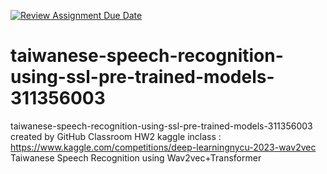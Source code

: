 [![Review Assignment Due Date](https://classroom.github.com/assets/deadline-readme-button-24ddc0f5d75046c5622901739e7c5dd533143b0c8e959d652212380cedb1ea36.svg)](https://classroom.github.com/a/DAvmMcSJ)
# taiwanese-speech-recognition-using-ssl-pre-trained-models-311356003
taiwanese-speech-recognition-using-ssl-pre-trained-models-311356003 created by GitHub Classroom
HW2 
kaggle inclass : https://www.kaggle.com/competitions/deep-learningnycu-2023-wav2vec<br>
Taiwanese Speech Recognition using Wav2vec+Transformer
